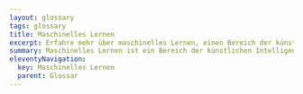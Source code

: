 ```yaml
---
layout: glossary
tags: glossary
title: Maschinelles Lernen
excerpt: Erfahre mehr über maschinelles Lernen, einen Bereich der künstlichen Intelligenz, der Computern die Fähigkeit gibt, aus Daten zu lernen und Entscheidungen zu treffen. Finde heraus, wie Algorithmen und statistische Modelle eingesetzt werden, um Muster und Anweisungen aus Daten zu extrahieren. Entdecke die Anwendungen von maschinellem Lernen, wie Spracherkennung, Bilderkennung und Vorhersageanalysen. Erfahre auch, wie maschinelles Lernen die Leistung von Chatbots verbessert, indem sie aus Benutzerinteraktionen lernen und ihre Antworten anpassen.
summary: Maschinelles Lernen ist ein Bereich der künstlichen Intelligenz, der Computern die Fähigkeit verleiht, aus Daten zu lernen und Entscheidungen zu treffen, ohne explizit programmiert zu sein. Es verwendet Algorithmen und statistische Modelle, um einen Computer zu trainieren, indem es Muster und Instruktionen aus Daten zieht. Dieses Lernen kann auf verschiedene Arten erfolgen, einschliesslich überwachtem, unüberwachtem und halb überwachtem Lernen sowie durch Verstärkungslernen. Gängige Anwendungen von maschinellem Lernen sind unter anderem Spracherkennung, Bilderkennung und Vorhersageanalysen. In Bezug auf Chatbots ermöglicht das maschinelle Lernen den Bots, aus Interaktionen mit Benutzern zu lernen und ihre Antworten im Laufe der Zeit zu verbessern.
eleventyNavigation:
  key: Maschinelles Lernen
  parent: Glossar
---
```


 
